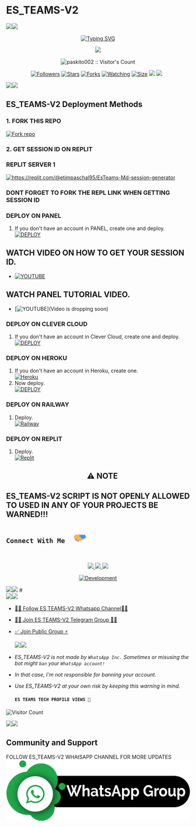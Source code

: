 # ES_TEAMS-V2
   <a><img src='https://imgur.com/blRyis0.gif'/></a><a><img src='https://imgur.com/blRyis0.gif'/></a>
<p align="center">
<p align="center">
  <a href="https://git.io/typing-svg"><img src="https://readme-typing-svg.demolab.com?font=EB+Garamond&weight=800&size=28&duration=4000&pause=1000&random=false&width=435&lines=+•★⃝ ES_TEAMS-V2★⃝•;MULTI-DEVICE+WHATSAPP+BOT;DEVELOPED+BY+PASCHAL+JE;RELEASED+DATE+29%2F8%2F2024." alt="Typing SVG" /></a>
 </p>
<p align="center">
<img src="https://telegra.ph/file/b3f5ad6845bfea35164b0.jpg"/> 
<p align="center"><img src="https://profile-counter.glitch.me/{paskito002}/count.svg" alt="paskito002 :: Visitor's Count" /></p>
<p align="center">
<a href="https://github.com/paskito002/followers"><img title="Followers" src="https://img.shields.io/github/followers/paskito002?color=red&style=flat-square"></a>
<a href="https://github.com/paskito002/ES_TEAMS-V2/stargazers/"><img title="Stars" src="https://img.shields.io/github/stars/paskito002/ES_TEAMS-V2?color=blue&style=flat-square"></a>
<a href="https://github.com/paskito002/ES_TEAMS-V2/network/members"><img title="Forks" src="https://img.shields.io/github/forks/paskito002/ES_TEAMS-V2?color=red&style=flat-square"></a>
<a href="https://github.com/paskito002/ES_TEAMS-V2/watchers"><img title="Watching" src="https://img.shields.io/github/watchers/paskito002/ES_TEAMS-V2?label=Watchers&color=blue&style=flat-square"></a>
<a href="https://github.com/paskito002/ES_TEAMS-V2/"><img title="Size" src="https://img.shields.io/github/repo-size/paskito002/ES_TEAMS-V2?style=flat-square&color=green"></a>
<a href="https://hits.seeyoufarm.com"><img src="https://hits.seeyoufarm.com/api/count/incr/badge.svg?url=https%3A%2F%2Fgithub.com%2Fpaskito002%2FES_TEAMS-V2&count_bg=%2379C83D&title_bg=%23555555&icon=probot.svg&icon_color=%2300FF6D&title=hits&edge_flat=false"/></a>
<a href="https://github.com/paskito002/ES_TEAMS-V2/graphs/commit-activity"><img height="20" src="https://img.shields.io/badge/Maintained%3F-yes-green.svg"></a>&nbsp;&nbsp;
</p>
<p align='center'>
    </p>
<a><img src='https://imgur.com/blRyis0.gif'/></a><a><img src='https://imgur.com/blRyis0.gif'/></a>
<p align="center">

 ## ES_TEAMS-V2 Deployment Methods

### 1. FORK THIS REPO

<a href='https://github.com/paskito002/ES_TEAMS-V2/fork' target="_blank"><img alt='Fork repo' src='https://img.shields.io/badge/Fork This Repo-black?style=for-the-badge&logo=git&logoColor=white'/></a>

### 2. GET SESSION ID ON REPLIT

### REPLIT SERVER 1
 
<a href=""><img src="https://img.shields.io/badge/PAIR_CODE-blue" alt="https://replit.com/@etimpaschal95/EsTeams-Md-session-generator" width="110"></a>   


### **DONT FORGET TO FORK THE REPL LINK WHEN GETTING SESSION ID**


### DEPLOY ON PANEL

1. If you don't have an account in PANEL, create one and deploy.
    <br>
    <a href='https://control.bot-hosting.net/auth/login' target="_blank"><img alt='DEPLOY' src='https://img.shields.io/badge/-DEPLOY-black?style=for-the-badge&logo=bot-hosting.net&logoColor=white'/></a>
## WATCH VIDEO ON HOW TO GET YOUR SESSION ID.
* [![YOUTUBE](https://img.shields.io/badge/HOW_TO_DEPLOY-red?style=for-the-badge&logo=youtube&logoColor=white)](https://youtu.be/pBwPJgIRDjE?si=Y7MkCFsvFbnO7j7t)

## WATCH PANEL TUTORIAL VIDEO.
* [![YOUTUBE](https://img.shields.io/badge/HOW_TO_DEPLOY-red?style=for-the-badge&logo=youtube&logoColor=white)](Video is dropping soon)

### DEPLOY ON CLEVER CLOUD

1. If you don't have an account in Clever Cloud, create one and deploy.
    <br>
    <a href='https://api.clever-cloud.com/v2/sessions/signup?subscription_source=cta-home-signup' target="_blank"><img alt='DEPLOY' src='https://img.shields.io/badge/-DEPLOY-orange?style=for-the-badge&logo=clever-cloud&logoColor=white'/></a>

### DEPLOY ON HEROKU

1. If you don't have an account in Heroku, create one.
    <br>
    <a href='https://signup.heroku.com/' target="_blank"><img alt='Heroku' src='https://img.shields.io/badge/-Create-purple?style=for-the-badge&logo=heroku&logoColor=white'/></a>
2. Now deploy.
    <br>
    <a href='https://dashboard.heroku.com/new?template=https://github.com/paskito002/ES_TEAMS-V2' target="_blank"><img alt='DEPLOY' src='https://img.shields.io/badge/-DEPLOY-purple?style=for-the-badge&logo=heroku&logoColor=white'/></a>
### DEPLOY ON RAILWAY
1. Deploy.
    <br>
    <a href='https://railway.com/github/paskito002/ES_TEAMS-V2' target="_blank"><img alt='Railway' src='https://img.shields.io/badge/-Deploy-green?style=for-the-badge&logo=railway&logoColor=white'/></a>
### DEPLOY ON REPLIT
1. Deploy.
    <br>
    <a href='https://replit.com/github/paskito002/ES_TEAMS-V2' target="_blank"><img alt='Replit' src='https://img.shields.io/badge/-Deploy-red?style=for-the-badge&logo=replit&logoColor=white'/></a>


    <h2 align="center"> ⚠️ NOTE  </h2>
## ES_TEAMS-V2 SCRIPT IS NOT OPENLY ALLOWED TO USED IN ANY OF YOUR PROJECTS BE WARNED!!! 

## ```Connect With Me```<img src="https://github.com/0xAbdulKhalid/0xAbdulKhalid/raw/main/assets/mdImages/handshake.gif" width ="80"></h1> 
 <br> 
<p align="center">
<a href="https://wa.me/2349037524605"><img src="https://img.shields.io/badge/Contact ES TEAMS-25D366?style=for-the-badge&logo=whatsapp&logoColor=white" />
<a href="https://www.whatsapp.com/channel/0029Vaj1vKSK5cDDT4tVvY1y"><img src="https://img.shields.io/badge/Join Official Channel-25D366?style=for-the-badge&logo=whatsapp&logoColor=white" />
<a href="https://t.me/examsolutionteam"><img src="https://img.shields.io/badge/Telegram-0088cc?style=for-the-badge&logo=telegram&logoColor=white" /><br>
<p align="center">
<img alt="Development" width="250" src="https://media2.giphy.com/media/W9tBvzTXkQopi/giphy.gif?cid=6c09b952xu6syi1fyqfyc04wcfk0qvqe8fd7sop136zxfjyn&ep=v1_internal_gif_by_id&rid=giphy.gif&ct=g" /> </p>
<a><img src='https://imgur.com/blRyis0.gif'/></a><a><img src='https://imgur.com/blRyis0.gif'/></a>
# 

<br>
<a><img src=https://imgur.com/blRyis0.gif'/></a><a><img src='https://imgur.com/blRyis0.gif'/></a>

* [🧑‍💻 Follow ES TEAMS-V2 Whatsapp Channel🧑‍💻](https://www.whatsapp.com/channel/0029Vaj1vKSK5cDDT4tVvY1y)

* [🧑‍💻 Join ES TEAMS-V2 Telegram Group 🧑‍💻](https://t.me/esteams24)

* [✅ Join Public Group ⚡](https://www.whatsapp.com/channel/0029Vaj1vKSK5cDDT4tVvY1y)

  <a><img src='https://imgur.com/blRyis0.gif'/></a><a><img src='https://imgur.com/blRyis0.gif'/></a>
  

- *ES_TEAMS-V2 is not made by `WhatsApp Inc.` Sometimes or misusing the bot might `ban` your `WhatsApp account!`*
- *In that case, I'm not responsible for banning your account.*
- *Use ES_TEAMS-V2 at your own risk by keeping this warning in mind.*
  
  #### ```ES TEAMS TECH PROFILE VIEWS 🧚```
![Visitor Count](https://profile-counter.glitch.me/paskito002/count.svg)

<a><img src='https://imgur.com/blRyis0.gif'/></a><a><img src='https://imgur.com/blRyis0.gif'/></a>

## Community and Support

FOLLOW ES_TEAMS-V2 WHAtSAPP CHANNEL FOR MORE UPDATES
[![JOIN WHATSAPP GROUP](https://raw.githubusercontent.com/Neeraj-x0/Neeraj-x0/main/photos/suddidina-join-whatsapp.png)](https://www.whatsapp.com/channel/0029Vaj1vKSK5cDDT4tVvY1y)

